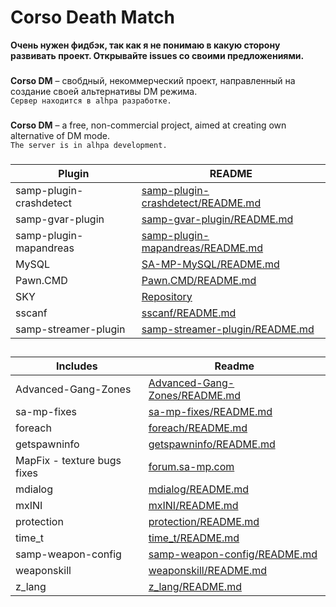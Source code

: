 # Corso Death Match
**Очень нужен фидбэк, так как я не понимаю в какую сторону развивать проект. Открывайте issues со своими предложениями.**
###
**Corso DM** – свобдный, некоммерческий проект, направленный на создание своей альтернативы DM режима.  
``Сервер находится в alhpa разработке.``

###
**Corso DM** – a free, non-commercial project, aimed at creating own alternative of DM mode.  
``The server is in alhpa development.``

###
| Plugin | README |
| ------ | ------ |
| samp-plugin-crashdetect |[samp-plugin-crashdetect/README.md](https://github.com/Zeex/samp-plugin-crashdetect/blob/master/README.md) |
| samp-gvar-plugin | [samp-gvar-plugin/README.md](https://github.com/samp-incognito/samp-gvar-plugin/blob/master/README.md) |
| samp-plugin-mapandreas | [samp-plugin-mapandreas/README.md](https://github.com/philip1337/samp-plugin-mapandreas/blob/master/README.md) |
| MySQL | [SA-MP-MySQL/README.md](https://github.com/pBlueG/SA-MP-MySQL/blob/master/README.md) |
| Pawn.CMD | [Pawn.CMD/README.md](https://github.com/urShadow/Pawn.CMD/blob/master/README.md) |
| SKY | [Repository](https://github.com/oscar-broman/SKY) |
| sscanf | [sscanf/README.md](https://github.com/maddinat0r/sscanf/blob/master/README.md) |
| samp-streamer-plugin | [samp-streamer-plugin/README.md](https://github.com/samp-incognito/samp-streamer-plugin/blob/master/README.md) |

##
| Includes | Readme |
| ------ | ------ |
| Advanced-Gang-Zones | [Advanced-Gang-Zones/README.md](https://github.com/beijind/Advanced-Gang-Zones/blob/master/README.md) |
| sa-mp-fixes | [sa-mp-fixes/README.md](https://github.com/Open-GTO/sa-mp-fixes/blob/master/README.md) |
| foreach | [foreach/README.md](https://github.com/Open-GTO/foreach/blob/master/README.md) |
| getspawninfo | [getspawninfo/README.md](https://github.com/Open-GTO/getspawninfo/blob/master/README.md) |
| MapFix - texture bugs fixes | [forum.sa-mp.com](https://forum.sa-mp.com/showthread.php?t=591476) |
| mdialog| [mdialog/README.md](https://github.com/Open-GTO/mdialog/blob/master/README.md) |
| mxINI | [mxINI/README.md](https://github.com/Open-GTO/mxINI/blob/master/README.md) |
| protection | [protection/README.md](https://github.com/Open-GTO/protection/blob/master/README.md) |
| time_t | [time_t/README.md](https://github.com/Open-GTO/time_t/blob/master/README.md) |
| samp-weapon-config | [samp-weapon-config/README.md](https://github.com/oscar-broman/samp-weapon-config/blob/master/README.md) |
| weaponskill | [weaponskill/README.md](https://github.com/Open-GTO/weaponskill/blob/master/README.md) |
| z_lang | [z_lang/README.md](https://github.com/Open-GTO/zlang) |
